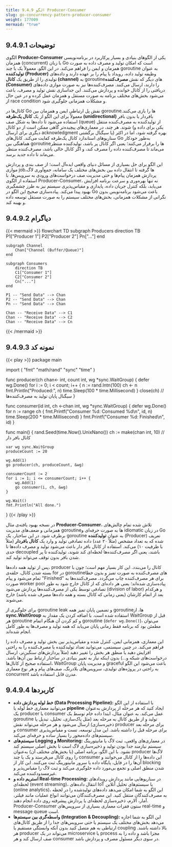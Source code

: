 ```yaml
---
title: 9.4.9 الگو Producer-Consumer
slug: go-concurrency-pattern-producer-consumer
weight: 177009
mermaid: "true"
---
```



## 9.4.9.1 توضیحات

الگوی **Producer-Consumer** یکی از الگوهای بنیادی و بسیار پرکاربرد در برنامه‌نویسی همزمان (concurrent) با زبان Go است که امکان تولید و مصرف داده به صورت همزمان و ایمن را فراهم می‌کند. در این الگو، معمولاً یک یا چند goroutine به عنوان **تولیدکننده (Producer)** وظیفه تولید داده، رویداد یا پیام را بر عهده دارند و داده‌های تولیدی را از طریق یک **کانال (channel)** به goroutineهای دیگر که نقش **مصرف‌کننده (Consumer)** را دارند، ارسال می‌کنند. مصرف‌کننده‌ها نیز به صورت موازی داده‌های دریافتی را از کانال خوانده و پردازش می‌کنند. این جداسازی نقش تولید و مصرف، باعث می‌شود بخش‌های مختلف برنامه به صورت مستقل و همزمان عمل کرده و در عین حال از race condition و مشکلات همزمانی جلوگیری شود.

کانال‌ها در Go نقش پل ارتباطی ایمن و همزمان بین goroutineها را بازی می‌کنند. معمولاً برای این الگو از یک **کانال یک‌طرفه (unidirectional)** بافر‌دار یا بدون بافر استفاده می‌شود تا داده‌ها به شکل صف (queue) از تولیدکننده به مصرف‌کننده منتقل شوند. هر چند، در معماری‌های پیچیده‌تر گاهی ممکن است از دو کانال (یکی برای داده و دیگری برای ارسال acknowledgment یا سیگنال برگشتی) بهره گرفته شود، اما در اکثر سناریوهای استاندارد کانال یک‌طرفه کفایت می‌کند. کانال‌های Go به‌طور خودکار هماهنگی بین goroutineها را برقرار می‌کنند؛ یعنی اگر کانال پر باشد، تولیدکننده منتظر می‌ماند تا مصرف‌کننده داده را مصرف کند، و اگر کانال خالی باشد، مصرف‌کننده منتظر می‌ماند تا داده جدید برسد.

این الگو برای حل بسیاری از مسائل دنیای واقعی ایده‌آل است؛ از صف بندی و پردازش موازی jobها گرفته تا انتقال داده بین بخش‌های مختلف یک سامانه، جمع‌آوری لاگ، پردازش همزمان پیام‌ها و حتی مدیریت صف درخواست‌های ورودی به سرویس‌ها. با استفاده از الگوی Producer-Consumer، نه تنها بهره‌وری و سرعت برنامه افزایش می‌یابد، بلکه کنترل جریان داده، پایداری و مقیاس‌پذیری سیستم نیز به طرز چشمگیری بهبود پیدا می‌کند. پیاده‌سازی صحیح این الگو در Go باعث می‌شود برنامه‌نویس بدون نگرانی از مشکلات همزمانی، بخش‌های مختلف سیستم را به صورت مستقل توسعه داده و بهینه کند.

## 9.4.9.2 دیاگرام

{{< mermaid >}}
flowchart TD
    subgraph Producers
        direction TB
        P1["Producer 1"]
        P2["Producer 2"]
        Pn["..."]
    end

    subgraph Channel
        Chan["Channel (Buffer/Queue)"]
    end

    subgraph Consumers
        direction TB
        C1["Consumer 1"]
        C2["Consumer 2"]
        Cn["..."]
    end

    P1 -- "Send Data" --> Chan
    P2 -- "Send Data" --> Chan
    Pn -- "Send Data" --> Chan

    Chan -- "Receive Data" --> C1
    Chan -- "Receive Data" --> C2
    Chan -- "Receive Data" --> Cn
{{< /mermaid >}}

## 9.4.9.3 نمونه کد

{{< play >}}
package main

import (
	"fmt"
	"math/rand"
	"sync"
	"time"
)

func producer(ch chan<- int, count int, wg *sync.WaitGroup) {
	defer wg.Done()
	for i := 0; i < count; i++ {
		n := rand.Intn(100)
		ch <- n
		fmt.Println("Produced:", n)
		time.Sleep(100 * time.Millisecond)
	}
	close(ch) // سیگنال پایان تولید به مصرف‌کننده‌ها
}

func consumer(id int, ch <-chan int, wg *sync.WaitGroup) {
	defer wg.Done()
	for n := range ch {
		fmt.Printf("Consumer %d: Consumed %d\n", id, n)
		time.Sleep(200 * time.Millisecond)
	}
	fmt.Printf("Consumer %d: Finished\n", id)
}

func main() {
	rand.Seed(time.Now().UnixNano())
	ch := make(chan int, 10) // کانال بافر دار

	var wg sync.WaitGroup
	produceCount := 20

	wg.Add(1)
	go producer(ch, produceCount, &wg)

	consumerCount := 2
	for i := 1; i <= consumerCount; i++ {
		wg.Add(1)
		go consumer(i, ch, &wg)
	}

	wg.Wait()
	fmt.Println("All done.")
}
{{< /play >}}

در نسخه بهبود یافته‌ی مثال **Producer-Consumer**، تلاش شده تمام چالش‌های همزمانی و ضعف‌های مدیریت goroutineها به صورت حرفه‌ای و idiomatic در زبان Go برطرف شود. در این ساختار، یک goroutine به عنوان **تولیدکننده** (Producer) تعریف شده که به تعداد مشخص (مثلاً ۲۰ عدد) داده تصادفی تولید و وارد یک **کانال بافر‌دار** (مثلاً با ظرفیت ۱۰) می‌کند. استفاده از کانال بافر دار باعث می‌شود تولید و مصرف داده‌ها تا حدی decoupled باشند، یعنی اگر مصرف‌کننده‌ها لحظه‌ای کند شوند، تولیدکننده تا پر شدن بافر بدون توقف می‌تواند تولید کند.

پس از تولید همه داده‌ها، producer کانال را می‌بندد. این کار بسیار مهم است؛ چون با بسته شدن کانال، حلقه‌ی for در goroutineهای مصرف‌کننده به صورت تمیز و بدون خطا تمام می‌شود و پیام "Finished" برای هر مصرف‌کننده چاپ می‌گردد. مصرف‌کننده‌ها به صورت worker pool پیاده‌سازی شده‌اند؛ یعنی هر داده‌ای که از کانال خارج شود به طور تصادفی توسط یکی از مصرف‌کننده‌ها پردازش می‌شود (division of labor) و هرکدام بعد از اتمام کارشان (یعنی زمانی که کانال بسته و همه داده‌ها مصرف شده باشد) خارج می‌شوند.

برای جلوگیری از goroutine leak و تضمین پایان تمیز همه goroutineها، از **sync.WaitGroup** استفاده شده است. با اضافه کردن یک مقدار به WaitGroup قبل از هر goroutine و کم کردن آن هنگام اتمام goroutine (`defer wg.Done()`)، می‌توان مطمئن بود که برنامه فقط زمانی پایان می‌یابد که همه تولید و مصرف‌ها به طور کامل انجام شده‌اند.

این معماری، همزمانی ایمن، کنترل شده و مقیاس‌پذیر بین بخش تولید و مصرف داده را فراهم می‌کند. در چنین سیستمی، می‌توانید تعداد تولیدکننده یا مصرف‌کننده را به راحتی افزایش دهید یا منطق هر بخش را تغییر دهید (مثلاً پردازش‌های سنگین‌تر، ارسال درخواست‌های شبکه و...) بدون اینکه نیاز به تغییر بنیادی در ساختار ارتباط بین آن‌ها باشد. استفاده صحیح از کانال‌ها، WaitGroup و مدیریت پایان graceful باعث می‌شود این الگو به راحتی در پروژه‌های تولیدی، سرویس‌های بلادرنگ، صف‌های پیام و هر نوع معماری concurrent مدرن قابل استفاده باشد.

## 9.4.9.4 کاربردها

- **خط لوله پردازش داده (Data Processing Pipeline):** با استفاده از این الگو می‌توانید معماری خط لوله یا **pipeline** ایجاد کنید که هر مرحله از پردازش به‌عنوان یک producer یا consumer عمل می‌کند. به عنوان مثال، ابتدا داده خام توسط یک goroutine تولید و از طریق کانال به مرحله بعد (مثل پاک‌سازی، تحلیل، تبدیل یا ذخیره‌سازی) ارسال می‌شود و هر مرحله می‌تواند نقش producer برای مرحله بعد و consumer برای مرحله قبل را داشته باشد. این مدل توسعه، تست و مقیاس‌پذیری سیستم‌های داده‌محور را بسیار ساده و حرفه‌ای می‌کند.
- **سیستم‌های Logging و Monitoring:** در معماری‌های واقعی، ثبت لاگ یا مانیتورینگ سیستم نیازمند جدا بودن تولید و ذخیره‌سازی لاگ است تا بخش اصلی سیستم کند نشود. با این الگو، برنامه اصلی (یا بخش‌های مختلف آن) به‌عنوان producer لاگ‌ها را روی کانال می‌فرستد و یک یا چند consumer این داده‌ها را از کانال می‌خوانند و آن‌ها را در فایل، پایگاه داده یا سرور مانیتورینگ ثبت می‌کنند. این کار از blocking شدن منطق اصلی و تجمع بی‌مورد داده جلوگیری می‌کند و ثبت لاگ را مقیاس‌پذیر و غیرمسدودکننده می‌کند.
- **استریم داده و Real-time Processing:** در سناریوهایی مانند پردازش رویدادهای لحظه‌ای (event streaming)، انتقال داده‌های IoT یا سیستم‌های تحلیل آنلاین (online analytics)، این الگو به شما امکان می‌دهد داده‌های تولیدشده را در لحظه به مصرف‌کنندگان منتقل کنید. این مصرف‌کنندگان می‌توانند انواع عملیات مانند فیلتر، آمار، آلارم، ذخیره‌سازی لحظه‌ای یا پردازش پیشرفته روی داده انجام دهند. Producer-Consumer ستون فقرات معماری بسیاری از سرویس‌های real-time و message queue است.
- **واسطه‌گری بین سیستم‌ها (Integration & Decoupling):** این الگو به شما اجازه می‌دهد بخش‌های مختلف یک سیستم یا حتی سرویس‌های جدا را از طریق کانال‌های ارتباطی به هم متصل کنید بدون آنکه وابستگی مستقیم یا coupling بالا داشته باشند. هر producer می‌تواند در یک microservice یا process مجزا باشد و داده را به صف ارسال کند و هر consumer در سوی دیگر مسئول مصرف و پردازش باشد.
